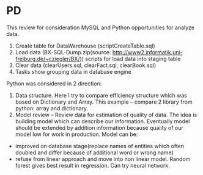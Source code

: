 # PD

This review for consideration MySQL and Python opportunities for analyze data.
1.	Create table for DataWarehouse (scriptCreateTable.sql)
2.	Load data (BX-SQL-Dump.zip(source: http://www2.informatik.uni-freiburg.de/~cziegler/BX/)) scripts for load data into staging table
3.	Clear data (clearUsers.sql, clearFact.sql, clearBook.sql)
4.	Tasks show grouping data in database engine

Python was considered in 2 direction: 
1.	Data structure. Here I try to compare efficiency structure which was based on Dictionary and Array. This example – compare 2 library from python: array and dictionary.  
2.  Model review – Review data for estimation of quality of data. The idea is building model which can describe our information. Eventually model should be extended by addition information because quality of our model low for work in production. Model can be:
- improved on database stage(replace names of entities which often  doubled and differ because of additional word or wrong name)
- refuse from linear approach and move into non linear model. Random forest gives best result in regression. Can try neural network.
